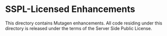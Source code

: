 # SSPL-Licensed Enhancements

This directory contains Mutagen enhancements. All code residing under this
directory is released under the terms of the Server Side Public License.
